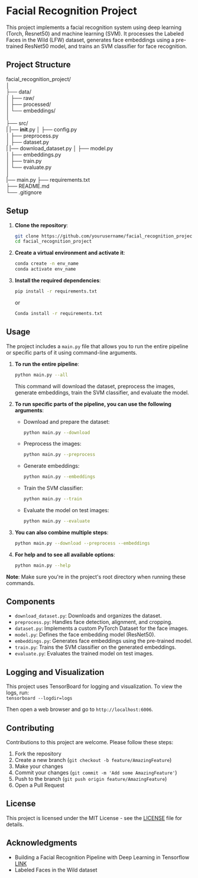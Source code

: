 # Facial Recognition Project

This project implements a facial recognition system using deep learning (Torch, Resnet50) and machine learning (SVM). It processes the Labeled Faces in the Wild (LFW) dataset, generates face embeddings using a pre-trained ResNet50 model, and trains an SVM classifier for face recognition.

## Project Structure

facial_recognition_project/  
│  
├── data/  
│ ├── raw/  
│ ├── processed/  
│ └── embeddings/  
│  
├── src/  
| |── __init__.py
│ ├── config.py  
│ ├── preprocess.py  
│ ├── dataset.py  
| |── download_dataset.py
│ ├── model.py  
│ ├── embeddings.py  
│ ├── train.py  
│ └── evaluate.py   
│  
|── main.py
├── requirements.txt  
├── README.md  
└── .gitignore  


## Setup

1. **Clone the repository**:
    ```bash
    git clone https://github.com/yourusername/facial_recognition_project.git  
    cd facial_recognition_project
    ```

2. **Create a virtual environment and activate it**:  
    ```bash
    conda create -n env_name
    conda activate env_name  
    ```

3. **Install the required dependencies**:  
    ```bash
    pip install -r requirements.txt   
    ```
    or
    ```bash
    Conda install -r requirements.txt
    ```

## Usage

The project includes a `main.py` file that allows you to run the entire pipeline or specific parts of it using command-line arguments.

1. **To run the entire pipeline**:
    ```bash
    python main.py --all
    ```
    This command will download the dataset, preprocess the images, generate embeddings, train the SVM classifier, and evaluate the model.

2. **To run specific parts of the pipeline, you can use the following arguments**:

   - Download and prepare the dataset:
     ```bash
     python main.py --download
     ```

   - Preprocess the images:
     ```bash
     python main.py --preprocess
     ```

   - Generate embeddings:
     ```bash
     python main.py --embeddings
     ```

   - Train the SVM classifier:
     ```bash
     python main.py --train
     ```

   - Evaluate the model on test images:
     ```bash
     python main.py --evaluate
     ```

3. **You can also combine multiple steps**:
    ```bash
    python main.py --download --preprocess --embeddings
    ```

4. **For help and to see all available options**:
    ```bash
    python main.py --help
    ```

**Note**: Make sure you're in the project's root directory when running these commands.

## Components

- `download_dataset.py`: Downloads and organizes the dataset.
- `preprocess.py`: Handles face detection, alignment, and cropping.
- `dataset.py`: Implements a custom PyTorch Dataset for the face images.
- `model.py`: Defines the face embedding model (ResNet50).
- `embeddings.py`: Generates face embeddings using the pre-trained model.
- `train.py`: Trains the SVM classifier on the generated embeddings.
- `evaluate.py`: Evaluates the trained model on test images.

## Logging and Visualization

This project uses TensorBoard for logging and visualization. To view the logs, run:  
    ```
    tensorboard --logdir=logs
    ```  

Then open a web browser and go to `http://localhost:6006`.

## Contributing

Contributions to this project are welcome. Please follow these steps:

1. Fork the repository
2. Create a new branch (`git checkout -b feature/AmazingFeature`)
3. Make your changes
4. Commit your changes (`git commit -m 'Add some AmazingFeature'`)
5. Push to the branch (`git push origin feature/AmazingFeature`)
6. Open a Pull Request

## License

This project is licensed under the MIT License - see the [LICENSE](LICENSE) file for details.

## Acknowledgments

- Building a Facial Recognition Pipeline with Deep Learning in Tensorflow [LINK](https://hackernoon.com/building-a-facial-recognition-pipeline-with-deep-learning-in-tensorflow-66e7645015b8)
- Labeled Faces in the Wild dataset

